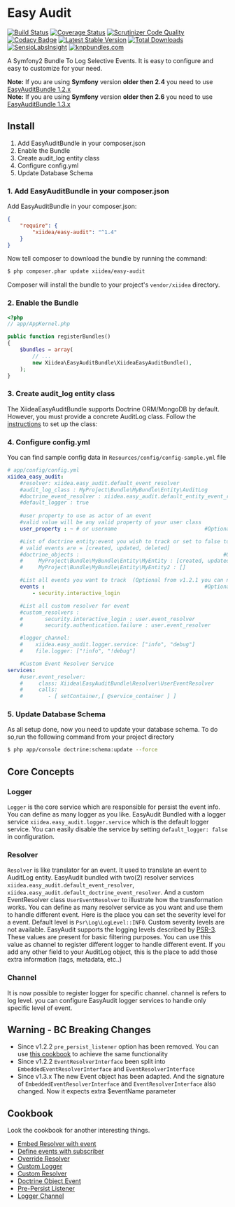 # Easy Audit

[![Build Status](https://travis-ci.org/xiidea/EasyAuditBundle.svg?branch=master)](https://travis-ci.org/xiidea/EasyAuditBundle)
[![Coverage Status](https://coveralls.io/repos/xiidea/EasyAuditBundle/badge.svg?branch=master&service=github)](https://coveralls.io/github/xiidea/EasyAuditBundle?branch=master)
[![Scrutinizer Code Quality](https://scrutinizer-ci.com/g/xiidea/EasyAuditBundle/badges/quality-score.png?b=master)](https://scrutinizer-ci.com/g/xiidea/EasyAuditBundle/?branch=master)
[![Codacy Badge](https://api.codacy.com/project/badge/Grade/327c3f057c384aa894f76154bb2ebb74)](https://app.codacy.com/app/ronisaha/EasyAuditBundle?utm_source=github.com&utm_medium=referral&utm_content=xiidea/EasyAuditBundle&utm_campaign=Badge_Grade_Dashboard)
[![Latest Stable Version](https://poser.pugx.org/xiidea/easy-audit/v/stable.png)](https://packagist.org/packages/xiidea/easy-audit)
[![Total Downloads](https://poser.pugx.org/xiidea/easy-audit/downloads.png)](https://packagist.org/packages/xiidea/easy-audit)
[![SensioLabsInsight](https://insight.sensiolabs.com/projects/b8802bf0-af10-4343-a6c4-846d6b481978/mini.png)](https://insight.sensiolabs.com/projects/b8802bf0-af10-4343-a6c4-846d6b481978)
[![knpbundles.com](http://knpbundles.com/xiidea/EasyAuditBundle/badge-short)](http://knpbundles.com/xiidea/EasyAuditBundle)

A Symfony2 Bundle To Log Selective Events. It is easy to configure and easy to customize for your need.

**Note:** If you are using **Symfony** version **older then 2.4** you need to use [EasyAuditBundle 1.2.x](https://github.com/xiidea/EasyAuditBundle/tree/1.2.x)  
**Note:** If you are using **Symfony** version **older then 2.6** you need to use [EasyAuditBundle 1.3.x](https://github.com/xiidea/EasyAuditBundle/tree/1.3.x)

## Install

1.  Add EasyAuditBundle in your composer.json
2.  Enable the Bundle
3.  Create audit_log entity class
4.  Configure config.yml
5.  Update Database Schema

### 1. Add EasyAuditBundle in your composer.json

Add EasyAuditBundle in your composer.json:

```json
{
    "require": {
        "xiidea/easy-audit": "^1.4"
    }
}
```

Now tell composer to download the bundle by running the command:

```bash
$ php composer.phar update xiidea/easy-audit
```

Composer will install the bundle to your project's `vendor/xiidea` directory.

### 2. Enable the Bundle

```php
<?php
// app/AppKernel.php

public function registerBundles()
{
    $bundles = array(
        // ...
        new Xiidea\EasyAuditBundle\XiideaEasyAuditBundle(),
    );
}
```

### 3. Create audit_log entity class

The XiideaEasyAuditBundle supports Doctrine ORM/MongoDB by default. However, you must provide a concrete AuditLog class. Follow the [instructions](https://github.com/xiidea/EasyAuditBundle/blob/master/Resources/doc/audit-log-entity-orm.md) to set up the class:

### 4. Configure config.yml

You can find sample config data in `Resources/config/config-sample.yml` file

```yaml
# app/config/config.yml
xiidea_easy_audit:
    #resolver: xiidea.easy_audit.default_event_resolver                           #Optional
    #audit_log_class : MyProject\Bundle\MyBundle\Entity\AuditLog                  #Required
    #doctrine_event_resolver : xiidea.easy_audit.default_entity_event_resolver    #Optional
    #default_logger : true                                                        #Optional
    
    #user property to use as actor of an event
    #valid value will be any valid property of your user class
    user_property : ~ # or username                            #Optional

    #List of doctrine entity:event you wish to track or set to false to disable logs for doctrine events
    # valid events are = [created, updated, deleted]
    #doctrine_objects :                                              #Optional
    #     MyProject\Bundle\MyBundle\Entity\MyEntity : [created, updated, deleted]
    #     MyProject\Bundle\MyBundle\Entity\MyEntity2 : []

    #List all events you want to track  (Optional from v1.2.1 you can now use subscriber to define it)
    events :                                                   #Optional
        - security.interactive_login

    #List all custom resolver for event
    #custom_resolvers :
    #       security.interactive_login : user.event_resolver
    #       security.authentication.failure : user.event_resolver

    #logger_channel:
    #    xiidea.easy_audit.logger.service: ["info", "debug"]
    #    file.logger: ["!info", "!debug"]

    #Custom Event Resolver Service
services:
    #user.event_resolver:
    #     class: Xiidea\EasyAuditBundle\Resolver\UserEventResolver
    #     calls:
    #        - [ setContainer,[ @service_container ] ]
```

### 5. Update Database Schema

As all setup done, now you need to update your database schema. To do so,run the following command from your project directory

```bash
$ php app/console doctrine:schema:update --force
```

## Core Concepts

### Logger

`Logger` is the core service which are responsible for persist the event info. You can define as many logger as you like.
EasyAudit Bundled with a logger service `xiidea.easy_audit.logger.service` which is the default logger service. You can easily
disable the service by setting `default_logger: false` in configuration.

### Resolver

`Resolver` is like translator for an event. It used to translate an event to AuditLog entity. EasyAudit bundled with two(2)
resolver services `xiidea.easy_audit.default_event_resolver`, `xiidea.easy_audit.default_doctrine_event_resolver`. And a
custom EventResolver class `UserEventResolver` to illustrate how the transformation works. You can define as many resolver
service as you want and use them to handle different event. Here is the place you can set the severity level for a event. Default
level is `Psr\Log\LogLevel::INFO`. Custom severity levels are not available. EasyAudit supports the logging levels
described by [PSR-3](http://www.php-fig.org/psr/psr-3). These values are present for basic filtering purposes. You can
use this value as channel to register different logger to handle different event. If you add any other field to your
AuditLog object, this is the place to add those extra information (tags, metadata, etc..)

### Channel

It is now possible to register logger for specific channel. channel is refers to log level. you can configure EasyAudit logger
services to handle only specific level of event.

## Warning - BC Breaking Changes

-   Since v1.2.2 `pre_persist_listener` option has been removed. You can use 
[this cookbook](https://github.com/xiidea/EasyAuditBundle/blob/master/Resources/doc/pre-persist-listener.md) 
to achieve the same functionality
-   Since v1.2.2 `EventResolverInterface` been split into `EmbeddedEventResolverInterface` and `EventResolverInterface`
-   Since v1.3.x The new Event object has been adapted. And the signature of `EmbeddedEventResolverInterface` and 
    `EventResolverInterface` also changed. Now it expects extra $eventName parameter     

## Cookbook

Look the cookbook for another interesting things.

-   [Embed Resolver with event](https://github.com/xiidea/EasyAuditBundle/blob/master/Resources/doc/embed-resolver.md)
-   [Define events with subscriber](https://github.com/xiidea/EasyAuditBundle/blob/master/Resources/doc/subscriber.md)
-   [Override Resolver](https://github.com/xiidea/EasyAuditBundle/blob/master/Resources/doc/override-resolver.md)
-   [Custom Logger](https://github.com/xiidea/EasyAuditBundle/blob/master/Resources/doc/custom-logger.md)
-   [Custom Resolver](https://github.com/xiidea/EasyAuditBundle/blob/master/Resources/doc/custom-resolver.md)
-   [Doctrine Object Event](https://github.com/xiidea/EasyAuditBundle/blob/master/Resources/doc/doctrine-entity-events.md)
-   [Pre-Persist Listener](https://github.com/xiidea/EasyAuditBundle/blob/master/Resources/doc/pre-persist-listener.md)
-   [Logger Channel](https://github.com/xiidea/EasyAuditBundle/blob/master/Resources/doc/logger-channel.md)   
